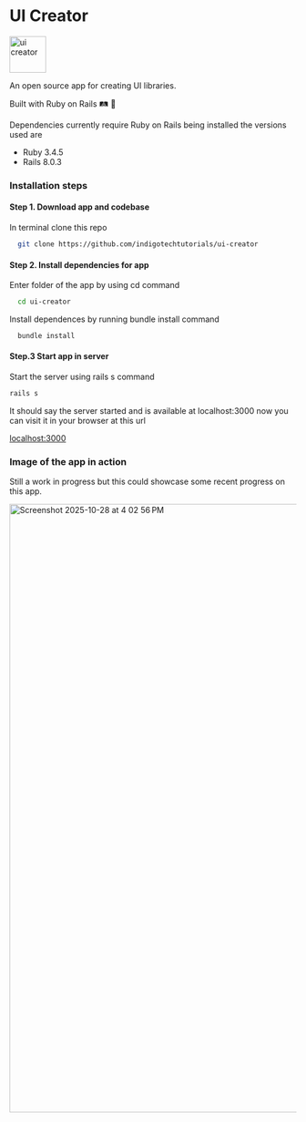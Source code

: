 # UI Creator
<img width="64" height="64" alt="ui creator" src="https://github.com/user-attachments/assets/ace5cd74-9c04-4fa3-97c4-40a8e2d22f7e" />

An open source app for creating UI libraries. 

Built with Ruby on Rails 🛤️ 💎

Dependencies currently require Ruby on Rails being installed the versions used are

- Ruby 3.4.5
- Rails 8.0.3

### Installation steps

#### Step 1. Download app and codebase

In terminal clone this repo

```sh
  git clone https://github.com/indigotechtutorials/ui-creator
```

#### Step 2. Install dependencies for app

Enter folder of the app by using cd command

```sh
  cd ui-creator
```

Install dependences by running bundle install command

```sh
  bundle install
```

#### Step.3 Start app in server


Start the server using rails s command

```sh
rails s
```

It should say the server started and is available at localhost:3000 now you can visit it in your browser at this url

[localhost:3000](http://localhost:3000)


### Image of the app in action

Still a work in progress but this could showcase some recent progress on this app.

<img width="1710" height="1068" alt="Screenshot 2025-10-28 at 4 02 56 PM" src="https://github.com/user-attachments/assets/3d768dc0-9336-4e45-b0f9-82b6ff440217" />
